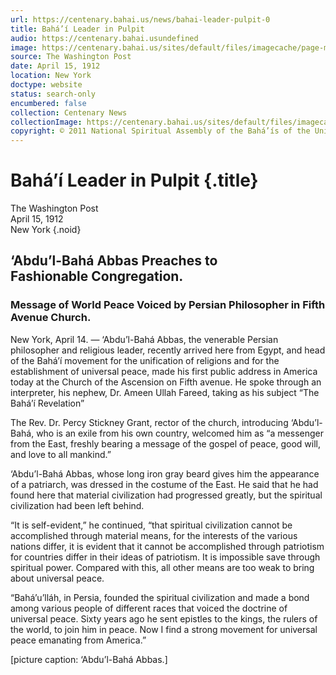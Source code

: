 ```yaml
---
url: https://centenary.bahai.us/news/bahai-leader-pulpit-0
title: Bahá’í Leader in Pulpit
audio: https://centenary.bahai.usundefined
image: https://centenary.bahai.us/sites/default/files/imagecache/page-main-image/images/press_clippings/04-15-1912%2CWashington%20Post%2CBahai%20Leader%20in%20Pulpit.png
source: The Washington Post
date: April 15, 1912
location: New York
doctype: website
status: search-only
encumbered: false
collection: Centenary News
collectionImage: https://centenary.bahai.us/sites/default/files/imagecache/theme-image/main_image/abdulbaha-overview-small_0.jpg
copyright: © 2011 National Spiritual Assembly of the Bahá’ís of the United States
---
```



# Bahá’í Leader in Pulpit {.title}

The Washington Post  
April 15, 1912  
New York
{.noid}  



## ‘Abdu’l-Bahá Abbas Preaches to Fashionable Congregation.

### Message of World Peace Voiced by Persian Philosopher in Fifth Avenue Church.

New York, April 14. — ‘Abdu’l-Bahá Abbas, the venerable Persian philosopher and religious leader, recently arrived here from Egypt, and head of the Bahá’í movement for the unification of religions and for the establishment of universal peace, made his first public address in America today at the Church of the Ascension on Fifth avenue. He spoke through an interpreter, his nephew, Dr. Ameen Ullah Fareed, taking as his subject “The Bahá’í Revelation”

The Rev. Dr. Percy Stickney Grant, rector of the church, introducing ‘Abdu’l-Bahá, who is an exile from his own country, welcomed him as “a messenger from the East, freshly bearing a message of the gospel of peace, good will, and love to all mankind.”

‘Abdu’l-Bahá Abbas, whose long iron gray beard gives him the appearance of a patriarch, was dressed in the costume of the East. He said that he had found here that material civilization had progressed greatly, but the spiritual civilization had been left behind.

“It is self-evident,” he continued, “that spiritual civilization cannot be accomplished through material means, for the interests of the various nations differ, it is evident that it cannot be accomplished through patriotism for countries differ in their ideas of patriotism. It is impossible save through spiritual power. Compared with this, all other means are too weak to bring about universal peace.

“Bahá’u’lláh, in Persia, founded the spiritual civilization and made a bond among various people of different races that voiced the doctrine of universal peace. Sixty years ago he sent epistles to the kings, the rulers of the world, to join him in peace. Now I find a strong movement for universal peace emanating from America.”

\[picture caption: ‘Abdu’l-Bahá Abbas.\]